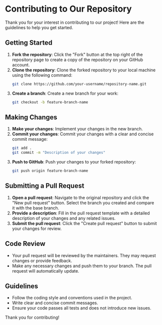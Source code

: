 # Contributing to Our Repository

Thank you for your interest in contributing to our project! Here are the guidelines to help you get started.

## Getting Started

1. **Fork the repository**: Click the "Fork" button at the top right of the repository page to create a copy of the repository on your GitHub account.
2. **Clone the repository**: Clone the forked repository to your local machine using the following command:
    ```bash
    git clone https://github.com/your-username/repository-name.git
    ```
3. **Create a branch**: Create a new branch for your work:
    ```bash
    git checkout -b feature-branch-name
    ```

## Making Changes

1. **Make your changes**: Implement your changes in the new branch.
2. **Commit your changes**: Commit your changes with a clear and concise commit message:
    ```bash
    git add .
    git commit -m "Description of your changes"
    ```
3. **Push to GitHub**: Push your changes to your forked repository:
    ```bash
    git push origin feature-branch-name
    ```

## Submitting a Pull Request

1. **Open a pull request**: Navigate to the original repository and click the "New pull request" button. Select the branch you created and compare it with the base branch.
2. **Provide a description**: Fill in the pull request template with a detailed description of your changes and any related issues.
3. **Submit the pull request**: Click the "Create pull request" button to submit your changes for review.

## Code Review

- Your pull request will be reviewed by the maintainers. They may request changes or provide feedback.
- Make any necessary changes and push them to your branch. The pull request will automatically update.

## Guidelines

- Follow the coding style and conventions used in the project.
- Write clear and concise commit messages.
- Ensure your code passes all tests and does not introduce new issues.

Thank you for contributing!
